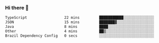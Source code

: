 ### Hi there 👋

<!--START_SECTION:waka-->

```txt
TypeScript                 22 mins         ███████████░░░░░░░░░░░░░░   44.36 %
JSON                       15 mins         ███████▓░░░░░░░░░░░░░░░░░   30.25 %
Java                       8 mins          ████░░░░░░░░░░░░░░░░░░░░░   16.45 %
Other                      4 mins          ██▒░░░░░░░░░░░░░░░░░░░░░░   08.93 %
Brazil Dependency Config   0 secs          ░░░░░░░░░░░░░░░░░░░░░░░░░   00.01 %
```

<!--END_SECTION:waka-->

<!--
**jerry-shao/jerry-shao** is a ✨ _special_ ✨ repository because its `README.md` (this file) appears on your GitHub profile.

Here are some ideas to get you started:

- 🔭 I’m currently working on ...
- 🌱 I’m currently learning ...
- 👯 I’m looking to collaborate on ...
- 🤔 I’m looking for help with ...
- 💬 Ask me about ...
- 📫 How to reach me: ...
- 😄 Pronouns: ...
- ⚡ Fun fact: ...
-->
